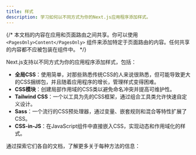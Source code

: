 ```yaml
---
title: 样式
description: 学习如何以不同方式为你的Next.js应用程序添加样式。
---
```


{/* 本文档的内容在应用和页面路由之间共享。你可以使用 `<PagesOnly>Content</PagesOnly>` 组件来添加特定于页面路由的内容。任何共享的内容都不应被包装在组件中。 */}

Next.js支持以不同方式为你的应用程序添加样式，包括：

- **全局CSS**：使用简单，对那些熟悉传统CSS的人来说很熟悉，但可能导致更大的CSS捆绑包，并且随着应用程序的增长，管理样式变得困难。
- **CSS模块**：创建局部作用域的CSS类以避免命名冲突并提高可维护性。
- **Tailwind CSS**：一个以工具为先的CSS框架，通过组合工具类允许快速自定义设计。
- **Sass**：一个流行的CSS预处理器，通过变量、嵌套规则和混合等特性扩展了CSS。
- **CSS-in-JS**：在JavaScript组件中直接嵌入CSS，实现动态和作用域化的样式。

通过探索它们各自的文档，了解更多关于每种方法的信息：